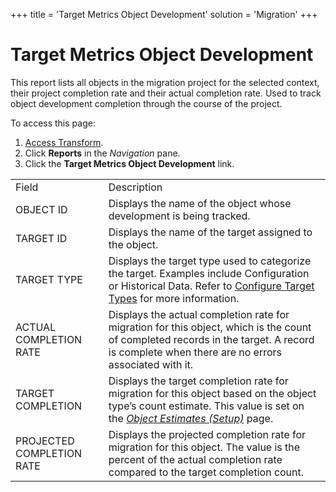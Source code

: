 +++
title = 'Target Metrics Object Development'
solution = 'Migration'
+++

# Target Metrics Object Development

This report lists all objects in the migration project for the selected
context, their project completion rate and their actual completion rate.
Used to track object development completion through the course of the
project.

To access this page:

1.  [Access Transform](../Config/Access_Transform.htm).
2.  Click <span style="font-weight: bold;">Reports</span> in the
    <span style="font-style: italic;">Navigation</span> pane.
3.  Click the <span style="font-weight: bold;">Target Metrics Object
    Development</span>
link.

|                           |                                                                                                                                                                                                                                                          |
| ------------------------- | -------------------------------------------------------------------------------------------------------------------------------------------------------------------------------------------------------------------------------------------------------- |
| Field                     | Description                                                                                                                                                                                                                                              |
| OBJECT ID                 | Displays the name of the object whose development is being tracked.                                                                                                                                                                                      |
| TARGET ID                 | Displays the name of the target assigned to the object.                                                                                                                                                                                                  |
| TARGET TYPE               | Displays the target type used to categorize the target. Examples include Configuration or Historical Data. Refer to [Configure Target Types](../Config/Configure_Target_Types.htm) for more information.                                                 |
| ACTUAL COMPLETION RATE    | Displays the actual completion rate for migration for this object, which is the count of completed records in the target. A record is complete when there are no errors associated with it.                                                              |
| TARGET COMPLETION         | Displays the target completion rate for migration for this object based on the object type’s count estimate. This value is set on the <span style="font-style: italic;">[Object Estimates (Setup)](../Page_Desc/Object_Estimates_Setup.htm)</span> page. |
| PROJECTED COMPLETION RATE | Displays the projected completion rate for migration for this object. The value is the percent of the actual completion rate compared to the target completion count.                                                                                    |
